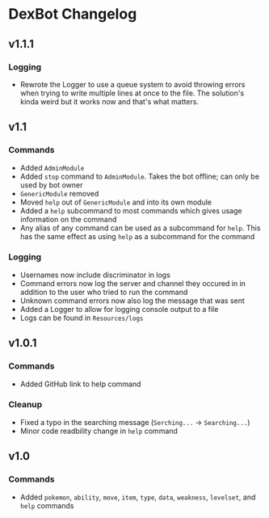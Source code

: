 # DexBot Changelog
## v1.1.1
### Logging
* Rewrote the Logger to use a queue system to avoid throwing errors when trying to write multiple lines at once to the file. The solution's kinda weird but it works now and that's what matters.

## v1.1
### Commands
* Added `AdminModule`
* Added `stop` command to `AdminModule`. Takes the bot offline; can only be used by bot owner
* `GenericModule` removed
* Moved `help` out of `GenericModule` and into its own module
* Added a `help` subcommand to most commands which gives usage information on the command
* Any alias of any command can be used as a subcommand for `help`. This has the same effect as using `help` as a subcommand for the command

### Logging
* Usernames now include discriminator in logs
* Command errors now log the server and channel they occured in in addition to the user who tried to run the command
* Unknown command errors now also log the message that was sent
* Added a Logger to allow for logging console output to a file
* Logs can be found in `Resources/logs`

## v1.0.1
### Commands
* Added GitHub link to help command

### Cleanup
* Fixed a typo in the searching message (`Serching...` → `Searching...`)
* Minor code readbility change in `help` command

## v1.0
### Commands
* Added `pokemon`, `ability`, `move`, `item`, `type`, `data`, `weakness`, `levelset`, and `help` commands